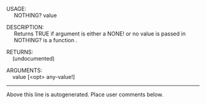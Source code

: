 USAGE:  
&nbsp;&nbsp;&nbsp;&nbsp;&nbsp;NOTHING?&nbsp;value&nbsp;  
  
DESCRIPTION:  
&nbsp;&nbsp;&nbsp;&nbsp;&nbsp;Returns&nbsp;TRUE&nbsp;if&nbsp;argument&nbsp;is&nbsp;either&nbsp;a&nbsp;NONE!&nbsp;or&nbsp;no&nbsp;value&nbsp;is&nbsp;passed&nbsp;in  
&nbsp;&nbsp;&nbsp;&nbsp;&nbsp;NOTHING?&nbsp;is&nbsp;a&nbsp;function&nbsp;.  
  
RETURNS:  
&nbsp;&nbsp;&nbsp;&nbsp;(undocumented)  
  
ARGUMENTS:  
&nbsp;&nbsp;&nbsp;&nbsp;value&nbsp;[&lt;opt&gt;&nbsp;any-value!]  
___
Above this line is autogenerated. Place user comments below.